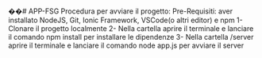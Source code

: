 ��# APP-FSG
Procedura per avviare il progetto:
Pre-Requisiti: aver installato NodeJS, Git, Ionic Framework, VSCode(o altri editor) e npm
1- Clonare il progetto localmente 
2- Nella cartella aprire il terminale e lanciare il comando npm install per installare le dipendenze
3- Nella cartella /server aprire il terminale e lanciare il comando node app.js per avviare il server


